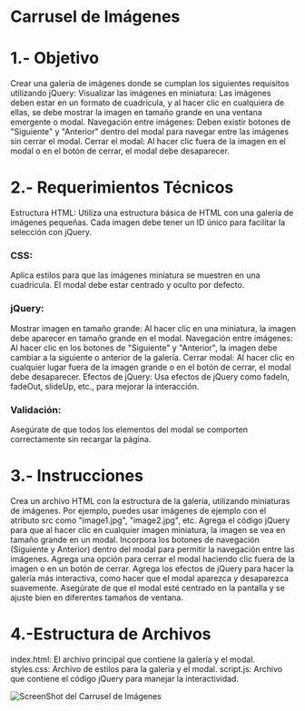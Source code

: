 # Carrusel de Imágenes

# 1.- Objetivo
Crear una galería de imágenes donde se cumplan los siguientes requisitos utilizando jQuery:
Visualizar las imágenes en miniatura: Las imágenes deben estar en un formato de cuadrícula, y al hacer clic en cualquiera de ellas, se debe mostrar la imagen en tamaño grande en una ventana emergente o modal.
Navegación entre imágenes: Deben existir botones de "Siguiente" y "Anterior" dentro del modal para navegar entre las imágenes sin cerrar el modal.
Cerrar el modal: Al hacer clic fuera de la imagen en el modal o en el botón de cerrar, el modal debe desaparecer.


# 2.- Requerimientos Técnicos
Estructura HTML:
Utiliza una estructura básica de HTML con una galería de imágenes pequeñas.
Cada imagen debe tener un ID único para facilitar la selección con jQuery.

### CSS:
Aplica estilos para que las imágenes miniatura se muestren en una cuadrícula.
El modal debe estar centrado y oculto por defecto.

### jQuery:
Mostrar imagen en tamaño grande: Al hacer clic en una miniatura, la imagen debe aparecer en tamaño grande en el modal.
Navegación entre imágenes: Al hacer clic en los botones de "Siguiente" y "Anterior", la imagen debe cambiar a la siguiente o anterior de la galería.
Cerrar modal: Al hacer clic en cualquier lugar fuera de la imagen grande o en el botón de cerrar, el modal debe desaparecer.
Efectos de jQuery: Usa efectos de jQuery como fadeIn, fadeOut, slideUp, etc., para mejorar la interacción.

### Validación:
Asegúrate de que todos los elementos del modal se comporten correctamente sin recargar la página.


# 3.- Instrucciones
Crea un archivo HTML con la estructura de la galería, utilizando miniaturas de imágenes. Por ejemplo, puedes usar imágenes de ejemplo con el atributo src como "image1.jpg", "image2.jpg", etc.
Agrega el código jQuery para que al hacer clic en cualquier imagen miniatura, la imagen se vea en tamaño grande en un modal.
Incorpora los botones de navegación (Siguiente y Anterior) dentro del modal para permitir la navegación entre las imágenes.
Agrega una opción para cerrar el modal haciendo clic fuera de la imagen o en un botón de cerrar.
Agrega los efectos de jQuery para hacer la galería más interactiva, como hacer que el modal aparezca y desaparezca suavemente.
Asegúrate de que el modal esté centrado en la pantalla y se ajuste bien en diferentes tamaños de ventana.


# 4.-Estructura de Archivos
index.html: El archivo principal que contiene la galería y el modal.
styles.css: Archivo de estilos para la galería y el modal.
script.js: Archivo que contiene el código jQuery para manejar la interactividad.

![ScreenShot del Carrusel de Imágenes](https://drive.google.com/uc?id=1qaMxZhCq5WBrrx3WfmKNYT2NpSrh3-Af)